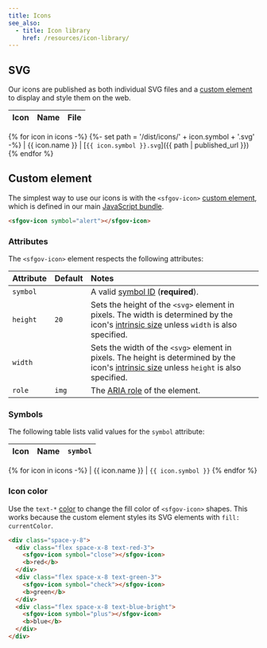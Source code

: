 ```yaml
---
title: Icons
see_also:
  - title: Icon library
    href: /resources/icon-library/
---
```


## SVG

Our icons are published as both individual SVG files and a [custom
element](#custom-element) to display and style them on the web.

Icon | Name | File
:--: | :--- | :---
{% for icon in icons -%}
{%- set path = '/dist/icons/' + icon.symbol + '.svg' -%}
<sfgov-icon symbol="{{ icon.symbol }}"></sfgov-icon> | {{ icon.name }} | [`{{ icon.symbol }}.svg`]({{ path | published_url }})
{% endfor %}

## Custom element

The simplest way to use our icons is with the `<sfgov-icon>` [custom
element], which is defined in our main [JavaScript
bundle](/usage/javascript/).

```html standalone="false"
<sfgov-icon symbol="alert"></sfgov-icon>
```

### Attributes
The `<sfgov-icon>` element respects the following attributes:

Attribute | Default | Notes
:--- | :--- | :---
`symbol` | | A valid [symbol ID](#symbols) (**required**).
`height` | `20` | Sets the height of the `<svg>` element in pixels. The width is determined by the icon's [intrinsic size] unless `width` is also specified.
`width` | | Sets the width of the `<svg>` element in pixels. The height is determined by the icon's [intrinsic size] unless `height` is also specified.
`role` | `img` | The [ARIA role] of the element.

### Symbols

The following table lists valid values for the `symbol` attribute:

Icon | Name | `symbol`
:--: | :--- | :---
{% for icon in icons -%}
<sfgov-icon symbol="{{ icon.symbol }}"></sfgov-icon> | {{ icon.name }} | `{{ icon.symbol }}`
{% endfor %}

### Icon color

Use the `text-*` [color](/foundations/color/) to change the fill
color of `<sfgov-icon>` shapes. This works because the
custom element styles its SVG elements with `fill: currentColor`.

```html
<div class="space-y-8">
  <div class="flex space-x-8 text-red-3">
    <sfgov-icon symbol="close"></sfgov-icon>
    <b>red</b>
  </div>
  <div class="flex space-x-8 text-green-3">
    <sfgov-icon symbol="check"></sfgov-icon>
    <b>green</b>
  </div>
  <div class="flex space-x-8 text-blue-bright">
    <sfgov-icon symbol="plus"></sfgov-icon>
    <b>blue</b>
  </div>
</div>
```

[custom element]: https://developer.mozilla.org/en-US/docs/Web/Web_Components/Using_custom_elements
[aria role]: https://developer.mozilla.org/en-US/docs/Web/Accessibility/ARIA/ARIA_Techniques#roles
[intrinsic size]: https://www.w3.org/Graphics/SVG/WG/wiki/Intrinsic_Sizing
